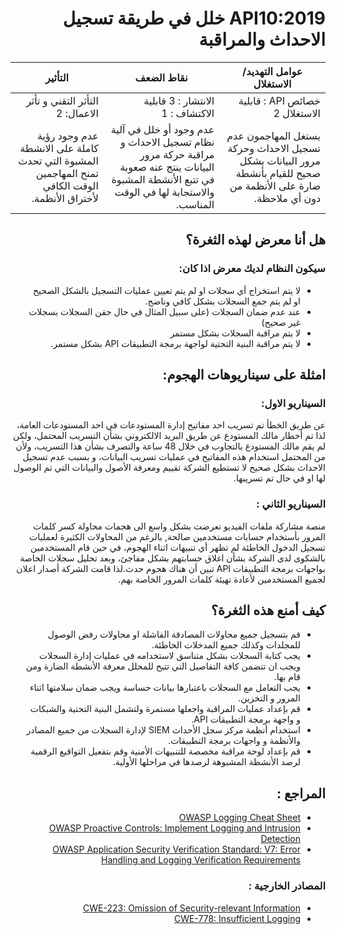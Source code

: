 <div dir="rtl" align='right'>

# API10:2019 خلل في طريقة تسجيل الاحداث والمراقبة

| عوامل التهديد/ الاستغلال                                                                                          | نقاط الضعف	                                                                                                                                     | التأثير	                                                                                       |
|-------------------------------------------------------------------------------------------------------------------|-------------------------------------------------------------------------------------------------------------------------------------------------|------------------------------------------------------------------------------------------------|
| خصائص API : قابلية الاستغلال 2	                                                                                   | الانتشار : 3 قابلية الاكتشاف : 1	                                                                                                               | التأثر التقني و تأثر الاعمال: 2                                                                |
| يستغل المهاجمون عدم تسجيل الاحداث وحركة مرور البيانات بشكل صحيح للقيام بأنشطة ضارة على الأنظمة من دون أي ملاحظة.	 | عدم وجود أو خلل في آلية نظام تسجيل الاحداث و مراقبة حركة مرور البيانات ينتج عنه صعوبة في تتبع الأنشطة المشبوة والاستجابة لها في الوقت المناسب.	 | عدم وجود رؤية كاملة على الانشطة المشبوة التي تحدث تمنح المهاجمين الوقت الكافي لأختراق الأنظمة. |



## هل أنا معرض لهذه الثغرة؟

### سيكون النظام لديك معرض اذا كان: 

* لا يتم استخراج أي سجلات او لم يتم تعيين عمليات التسجيل بالشكل الصحيح او لم يتم جمع السجلات بشكل كافي وناضج.
* عند عدم ضمان السجلات (على سبيل المثال في حال حقن السجلات بسجلات غير صحيح)
* لا يتم مراقبة السجلات بشكل مستمر
* لا يتم مراقبة البنية التحتية لواجهة برمجة التطبيقات API بشكل مستمر.
    
## امثلة على سيناريوهات الهجوم: 

### السيناريو الاول: 

 عن طريق الخطأ تم تسريب احد مفاتيح إدارة المستودعات في احد المستودعات العامة، لذا تم أخطار مالك المستودع عن طريق البريد الالكتروني بشأن التسريب المحتمل، ولكن لم يقم مالك المستودع  بالتجاوب في خلال 48 ساعة والتصرف بشأن هذا التسريب، وﻷن من المحتمل استخدام هذه المفاتيح في عمليات تسريب البيانات، و بسبب عدم تسجيل الاحداث بشكل صحيح لا تستطيع الشركة تقييم ومعرفة الأصول والبيانات التي تم الوصول لها او في حال تم تسريبها.
 
### السيناريو الثاني :

 منصة مشاركة ملفات الفيديو تعرضت بشكل واسع الى هجمات محاولة كسر كلمات المرور بأستخدام حسابات مستخدمين صالحة, بالرغم من المحاولات الكثيرة لعمليات تسجيل الدخول الخاطئة لم تظهر أي تنبيهات اثناء الهجوم، في حين قام المستخدمين بالشكوى لدى الشركة بشأن اغلاق حسابتهم بشكل مفاجئ، وبعد تحليل سجلات الخاصة بواجهات برمجة التطبيقات API تبين أن هناك هجوم حدث.لذا قامت الشركة أصدار اعلان لجميع المستخدمين لأعادة تهيئة كلمات المرور الخاصة بهم. 


## كيف أمنع هذه الثغرة؟ 

* قم بتسجيل جميع محاولات المصادقة الفاشلة او محاولات رفض الوصول للمجلدات وكذلك جميع المدخلات الخاطئة.
* يجب كتابة السجلات بشكل متناسق لاستخدامه في عمليات إدارة السجلات ويجب ان تتضمن كافة التفاصيل التي تتيح للمحلل معرفة الأنشطة الضارة ومن قام بها.
* يجب التعامل مع السجلات باعتبارها بيانات حساسة ويجب ضمان سلامتها اثناء المرور و التخزين.
* قم بإعداد عمليات المراقبة واجعلها مستمرة ولتشمل البنية التحتية والشبكات و واجهة برمجة التطبيقات API.
* استخدام أنظمة مركز سجل الأحداث SIEM  لإدارة السجلات من جميع المصادر والأنظمة و واجهات برمجة التطبيقات.
* قم بإعداد لوحة مراقبة مخصصة للتنبيهات الأمنية وقم بتفعيل التواقيع الرقمية لرصد الأنشطة المشبوهة لرصدها في مراحلها الأولية.

## المراجع : 

* [OWASP Logging Cheat Sheet][2]
* [OWASP Proactive Controls: Implement Logging and Intrusion Detection][3]
* [OWASP Application Security Verification Standard: V7: Error Handling and
  Logging Verification Requirements][4]

### المصادر الخارجية :

* [CWE-223: Omission of Security-relevant Information][5]
* [CWE-778: Insufficient Logging][6]

[1]: https://www.owasp.org/index.php/Log_Injection
[2]: https://www.owasp.org/index.php/Logging_Cheat_Sheet
[3]: https://www.owasp.org/index.php/OWASP_Proactive_Controls
[4]: https://github.com/OWASP/ASVS/blob/master/4.0/en/0x15-V7-Error-Logging.md
[5]: https://cwe.mitre.org/data/definitions/223.html
[6]: https://cwe.mitre.org/data/definitions/778.html
